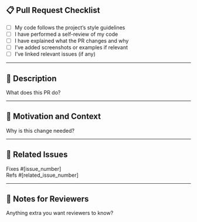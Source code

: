 ## 📋 Pull Request Checklist

- [ ] My code follows the project’s style guidelines
- [ ] I have performed a self-review of my code
- [ ] I have explained what the PR changes and why
- [ ] I’ve added screenshots or examples if relevant
- [ ] I’ve linked relevant issues (if any)

---

## 📝 Description

What does this PR do?

---

## 🤔 Motivation and Context

Why is this change needed?

---

## 🔗 Related Issues

Fixes #[issue_number]  
Refs #[related_issue_number]

---

## 💬 Notes for Reviewers

Anything extra you want reviewers to know?
